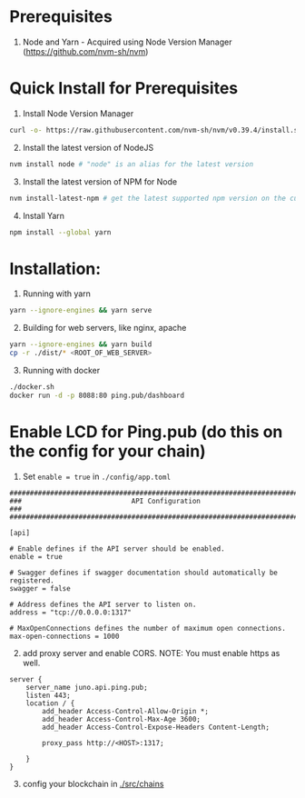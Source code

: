 # Prerequisites

1. Node and Yarn - Acquired using Node Version Manager (https://github.com/nvm-sh/nvm)

# Quick Install for Prerequisites

1. Install Node Version Manager
```sh
curl -o- https://raw.githubusercontent.com/nvm-sh/nvm/v0.39.4/install.sh | bash
```
2. Install the latest version of NodeJS
```sh
nvm install node # "node" is an alias for the latest version
```
3. Install the latest version of NPM for Node
```sh
nvm install-latest-npm # get the latest supported npm version on the current node version
```
4. Install Yarn
```sh
npm install --global yarn
```

# Installation:

1. Running with yarn
```sh
yarn --ignore-engines && yarn serve
```

2. Building for web servers, like nginx, apache
```sh
yarn --ignore-engines && yarn build
cp -r ./dist/* <ROOT_OF_WEB_SERVER>
```

3. Running with docker
```sh
./docker.sh
docker run -d -p 8088:80 ping.pub/dashboard
```

# Enable LCD for Ping.pub (do this on the config for your chain)

1. Set `enable = true` in `./config/app.toml`
```
###############################################################################
###                           API Configuration                             ###
###############################################################################

[api]

# Enable defines if the API server should be enabled.
enable = true

# Swagger defines if swagger documentation should automatically be registered.
swagger = false

# Address defines the API server to listen on.
address = "tcp://0.0.0.0:1317"

# MaxOpenConnections defines the number of maximum open connections.
max-open-connections = 1000
```

2. add proxy server and enable CORS. NOTE: You must enable https as well.

```
server {
    server_name juno.api.ping.pub;
    listen 443;
    location / {
        add_header Access-Control-Allow-Origin *;
        add_header Access-Control-Max-Age 3600;
        add_header Access-Control-Expose-Headers Content-Length;

        proxy_pass http://<HOST>:1317;

    }
}
```
3. config your blockchain in [./src/chains]()

